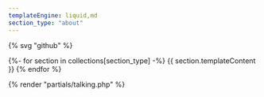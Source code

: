 ```yaml
---
templateEngine: liquid,md
section_type: "about"
---
```


{% svg "github" %}

{%- for section in collections[section_type] -%}
{{ section.templateContent }}
{% endfor %}

{% render "partials/talking.php" %}
